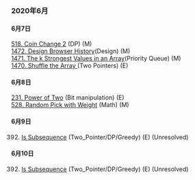 ### 2020年6月  
#### 6月7日  
[518. Coin Change 2](https://github.com/Jesse1204/Leetcode/tree/master/DP/518.%20Coin%20Change%202) (DP) (M)  
[1472. Design Browser History](https://github.com/Jesse1204/Leetcode/tree/master/Design/1472.%20Design%20Browser%20History)(Design) (M)  
[1471. The k Strongest Values in an Array](https://github.com/Jesse1204/Leetcode/tree/master/Priority_Queue/1471.%20The%20k%20Strongest%20Values%20in%20an%20Array)(Priority Queue) (M)  
[1470. Shuffle the Array ](https://github.com/Jesse1204/Leetcode/tree/master/Two_Pointers/1470.%20Shuffle%20the%20Array)(Two Pointers) (E) 

#### 6月8日  
[231. Power of Two](https://github.com/Jesse1204/Leetcode/tree/master/Bit/231.%20Power%20of%20Two) (Bit manipulation) (E)  
[528. Random Pick with Weight](https://github.com/Jesse1204/Leetcode/tree/master/Math/528.%20Random%20Pick%20with%20Weight) (Math) (M)

#### 6月9日  
392. [Is Subsequence](https://github.com/Jesse1204/Leetcode/tree/master/Two_Pointers/392.%20Is%20Subsequence) (Two_Pointer/DP/Greedy) (E) (Unresolved)

#### 6月10日  
392. [Is Subsequence](https://github.com/Jesse1204/Leetcode/tree/master/Two_Pointers/392.%20Is%20Subsequence) (Two_Pointer/DP/Greedy) (E) (Unresolved)
